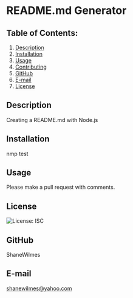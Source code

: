 # README.md Generator

## Table of Contents:
  1. [Description](#description) 
  2. [Installation](#installation)
  3. [Usage](#usage)  
  4. [Contributing](#contributing)
  5. [GitHub](#gitHub)
  6. [E-mail](#email)
  8. [License](#License)
    

## Description
Creating a README.md with Node.js 

## Installation
nmp test

## Usage
Please make a pull request with comments.

## License
![License: ISC](https://img.shields.io/badge/License-ISC-blue.svg)
    

## GitHub
ShaneWilmes

## E-mail
shanewilmes@yahoo.com